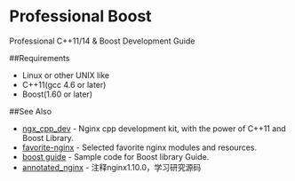 # Professional Boost
Professional C++11/14 & Boost Development Guide

##Requirements
* Linux or other UNIX like
* C++11(gcc 4.6 or later)
* Boost(1.60 or later)

##See Also
* [ngx_cpp_dev](https://github.com/chronolaw/ngx_cpp_dev) - Nginx cpp development kit, with the power of C++11 and Boost Library.
* [favorite-nginx](https://github.com/chronolaw/favorite-nginx) - Selected favorite nginx modules and resources.
* [boost guide](https://github.com/chronolaw/boost_guide.git) - Sample code for Boost library Guide.
* [annotated_nginx](https://github.com/chronolaw/annotated_nginx) - 注释nginx1.10.0，学习研究源码

